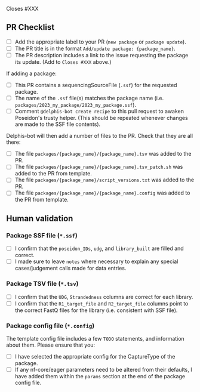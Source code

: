 <!--
# poseidon-framework/minotaur-recipes package request

Hello there!

Thanks for suggesting a new publication to add to the Poseidon Minotaur Archive!
Please ensure you are completing all the TODOs outlined in these comments for each section.
-->

Closes #XXX <!-- TODO: Please link the issue requesting the package here. -->

## PR Checklist

- [ ] Add the appropriate label to your PR (`new package` or `package update`).
- [ ] The PR title is in the format `Add/update package: {package_name}`.
- [ ] The PR description includes a link to the issue requesting the package its
      update. (Add to `Closes #XXX` above.)

If adding a package:

- [ ] This PR contains a sequencingSourceFile (`.ssf`) for the requested
      package.
- [ ] The name of the `.ssf` file(s) matches the package name (i.e.
      `packages/2023_my_package/2023_my_package.ssf`).
- [ ] Comment `@delphis-bot create recipe` to this pull request to awaken
      Poseidon's trusty helper. (This should be repeated whenever changes are
      made to the SSF file contents).

Delphis-bot will then add a number of files to the PR. Check that they are all
there:

- [ ] The file `packages/{package_name}/{package_name}.tsv` was added to the PR.
- [ ] The file `packages/{package_name}/{package_name}.tsv_patch.sh` was added
      to the PR from template.
- [ ] The file `packages/{package_name}/script_versions.txt` was added to the
      PR.
- [ ] The file `packages/{package_name}/{package_name}.config` was added to the
    PR from template.
<!-- TODO: Follow the steps outlined above and tick them off as you go. -->

## Human validation

<!-- TODO: Please do the minimal validation of the files outlined below -->

### Package SSF file (`*.ssf`)

- [ ] I confirm that the `poseidon_IDs`, `udg`, and `library_built` are filled
      and correct.
- [ ] I made sure to leave `notes` where necessary to explain any special
      cases/judgement calls made for data entries.

### Package TSV file (`*.tsv`)

- [ ] I confirm that the `UDG`, `Strandedness` columns are correct for each
      library.
- [ ] I confirm that the `R1_target_file` and `R2_target_file` columns point to
      the correct FastQ files for the library (i.e. consistent with SSF file).

### Package config file (`*.config`)

The template config file includes a few `TODO` statements, and information about
them. Please ensure that you:

- [ ] I have selected the appropriate config for the CaptureType of the package.
- [ ] If any nf-core/eager parameters need to be altered from their defaults, I
      have added them within the `params` section at the end of the package
      config file.
